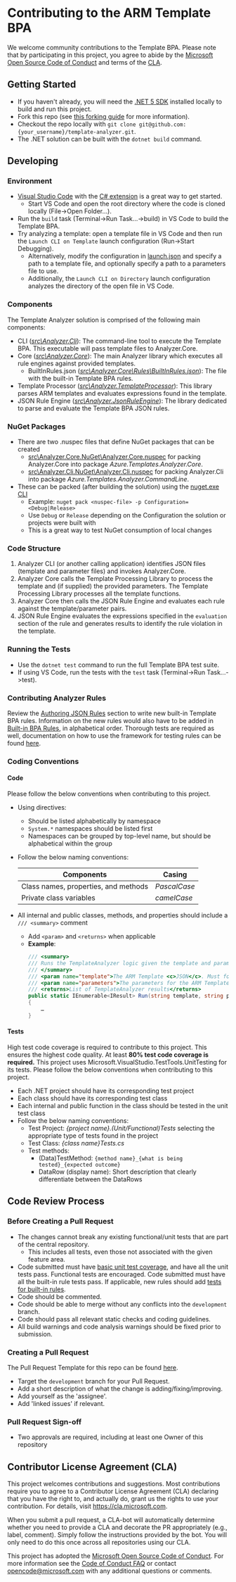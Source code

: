# Contributing to the ARM Template BPA
We welcome community contributions to the Template BPA. Please note that by participating in this project, you agree to abide by the [Microsoft Open Source Code of Conduct](https://opensource.microsoft.com/codeofconduct/) and terms of the [CLA](#contributor-license-agreement-cla).

## Getting Started
* If you haven't already, you will need the [.NET 5 SDK](https://dotnet.microsoft.com/download) installed locally to build and run this project.
* Fork this repo (see [this forking guide](https://guides.github.com/activities/forking/) for more information).
* Checkout the repo locally with `git clone git@github.com:{your_username}/template-analyzer.git`.
* The .NET solution can be built with the `dotnet build` command.
 
## Developing

### Environment
* [Visual Studio Code](https://code.visualstudio.com/) with the [C# extension](https://marketplace.visualstudio.com/items?itemName=ms-dotnettools.csharp) is a great way to get started.
  * Start VS Code and open the root directory where the code is cloned locally (File->Open Folder...).
* Run the `build` task (Terminal->Run Task...->build) in VS Code to build the Template BPA.
* Try analyzing a template: open a template file in VS Code and then run the `Launch CLI on Template` launch configuration (Run->Start Debugging).
  * Alternatively, modify the configuration in [launch.json](./.vs/launch.json) and specify a path to a template file, and optionally specify a path to a parameters file to use.
  * Additionally, the `Launch CLI on Directory` launch configuration analyzes the directory of the open file in VS Code. 

### Components
The Template Analyzer solution is comprised of the following main components:
* CLI (*[src\Analyzer.Cli](./src/Analyzer.Cli)*): The command-line tool to execute the Template BPA. This executable will pass template files to Analyzer.Core.
* Core (*[src\Analyzer.Core](./src/Analyzer.Core)*): The main Analyzer library which executes all rule engines against provided templates.
  * BuiltInRules.json (*[src\Analyzer.Core\Rules\BuiltInRules.json](./src/Analyzer.Core/Rules/BuiltInRules.json)*): The file with the built-in Template BPA rules.
* Template Processor (*[src\Analyzer.TemplateProcessor](./src/Analyzer.TemplateProcessor)*): This library parses ARM templates and evaluates expressions found in the template.
* JSON Rule Engine (*[src\Analyzer.JsonRuleEngine](./src/Analyzer.JsonRuleEngine)*): The library dedicated to parse and evaluate the Template BPA JSON rules.

### NuGet Packages
* There are two .nuspec files that define NuGet packages that can be created
  * [src\Analyzer.Core.NuGet\Analyzer.Core.nuspec](./src/Analyzer.Core.NuGet/Analyzer.Core.nuspec) for packing Analyzer.Core into package *Azure.Templates.Analyzer.Core*.
  * [src\Analyzer.Cli.NuGet\Analyzer.Cli.nuspec](./src/Analyzer.Cli.NuGet/Analyzer.Cli.nuspec) for packing Analyzer.Cli into package *Azure.Templates.Analyzer.CommandLine*.
* These can be packed (after building the solution) using the [nuget.exe CLI](https://www.nuget.org/downloads)
  * Example: `nuget pack <nuspec-file> -p Configuration=<Debug|Release>`
  * Use `Debug` or `Release` depending on the Configuration the solution or projects were built with
  * This is a great way to test NuGet consumption of local changes
 
### Code Structure
1. Analyzer CLI (or another calling application) identifies JSON files (template and parameter files) and invokes Analyzer.Core.
2. Analyzer Core calls the Template Processing Library to process the template and (if supplied) the provided parameters. The Template Processing Library processes all the template functions.
3. Analyzer Core then calls the JSON Rule Engine and evaluates each rule against the template/parameter pairs.
4. JSON Rule Engine evaluates the expressions specified in the `evaluation` section of the rule and generates results to identify the rule violation in the template.
 
### Running the Tests
* Use the `dotnet test` command to run the full Template BPA test suite.
* If using VS Code, run the tests with the `test` task (Terminal->Run Task...->test).

### Contributing Analyzer Rules
Review the [Authoring JSON Rules](./docs/authoring-json-rules.md) section to write new built-in Template BPA rules. Information on the new rules would also have to be added in [Built-in BPA Rules](./docs/built-in-bpa-rules.md), in alphabetical order. Thorough tests are required as well, documentation on how to use the framework for testing rules can be found [here](./src/Analyzer.Core.BuiltInRuleTests/README.md).

### Coding Conventions

#### Code
Please follow the below conventions when contributing to this project.
* Using directives:
  * Should be listed alphabetically by namespace
  * `System.*` namespaces should be listed first
  * Namespaces can be grouped by top-level name, but should be alphabetical within the group
* Follow the below naming conventions:

    | Components | Casing |
    | --- | --- |
    | Class names, properties, and methods | *PascalCase* |
    | Private class variables | *camelCase* |

* All internal and public classes, methods, and properties should include a `/// <summary>` comment 
  * Add `<param>` and `<returns>` when applicable
  * **Example**:
    ``` C#
    /// <summary>
    /// Runs the TemplateAnalyzer logic given the template and parameters passed to it
    /// </summary>
    /// <param name="template">The ARM Template <c>JSON</c>. Must follow this schema: https://schema.management.azure.com/schemas/2019-04-01/deploymentTemplate.json#</param>
    /// <param name="parameters">The parameters for the ARM Template <c>JSON</c></param>
    /// <returns>List of TemplateAnalyzer results</returns>
    public static IEnumerable<IResult> Run(string template, string parameters = null)
    {
        …
    }
    ```
#### Tests
High test code coverage is required to contribute to this project. This ensures the highest code quality. At least **80% test code coverage is required.** This project uses Microsoft.VisualStudio.TestTools.UnitTesting for its tests. 
Please follow the below conventions when contributing to this project.
* Each .NET project should have its corresponding test project
* Each class should have its corresponding test class
* Each internal and public function in the class should be tested in the unit test class
* Follow the below naming conventions:
  * Test Project: *{project name}.(Unit/Functional)Tests* selecting the appropriate type of tests found in the project
  * Test Class: *{class name}Tests.cs*
  * Test methods:
    * (Data)TestMethod: `{method name}_{what is being tested}_{expected outcome}`
    * DataRow (display name): Short description that clearly differentiate between the DataRows

## Code Review Process

### Before Creating a Pull Request
* The changes cannot break any existing functional/unit tests that are part of the central repository.
  * This includes all tests, even those not associated with the given feature area.
* Code submitted must have [basic unit test coverage](#tests), and have all the unit tests pass. Functional tests are encouraged.
Code submitted must have all the built-in rule tests pass. If applicable, new rules should add [tests for built-in rules](#contributing-analyzer-rules).
* Code should be commented.
* Code should be able to merge without any conflicts into the `development` branch.
* Code should pass all relevant static checks and coding guidelines.
* All build warnings and code analysis warnings should be fixed prior to submission.

### Creating a Pull Request
The Pull Request Template for this repo can be found [here](https://github.com/Azure/template-analyzer/blob/development/.github/pull_request_template.md).
* Target the `development` branch for your Pull Request.
* Add a short description of what the change is adding/fixing/improving.
* Add yourself as the 'assignee'.
* Add 'linked issues' if relevant.

### Pull Request Sign-off
* Two approvals are required, including at least one Owner of this repository

## Contributor License Agreement (CLA)
This project welcomes contributions and suggestions. Most contributions require you to
agree to a Contributor License Agreement (CLA) declaring that you have the right to,
and actually do, grant us the rights to use your contribution. For details, visit
https://cla.microsoft.com.

When you submit a pull request, a CLA-bot will automatically determine whether you need
to provide a CLA and decorate the PR appropriately (e.g., label, comment). Simply follow the
instructions provided by the bot. You will only need to do this once across all repositories using our CLA.

This project has adopted the [Microsoft Open Source Code of Conduct](https://opensource.microsoft.com/codeofconduct/).
For more information see the [Code of Conduct FAQ](https://opensource.microsoft.com/codeofconduct/faq/)
or contact [opencode@microsoft.com](mailto:opencode@microsoft.com) with any additional questions or comments.
